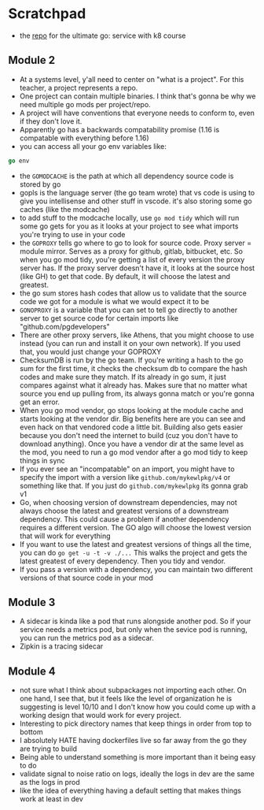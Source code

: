 # Scratchpad

- the [repo]('https://github.com/ardanlabs/service') for the ultimate go: service with k8 course

## Module 2
- At a systems level, y'all need to center on "what is a project". For this teacher, a project represents a repo.
- One project can contain multiple binaries. I think that's gonna be why we need multiple go mods per project/repo.
- A project will have conventions that everyone needs to conform to, even if they don't love it.
- Apparently go has a backwards compatability promise (1.16 is compatable with everything before 1.16)
- you can access all your go env variables like:
```go
go env
```
- the `GOMODCACHE` is the path at which all dependency source code is stored by go
- gopls is the language server (the go team wrote) that vs code is using to give you intellisense and other stuff in vscode. it's also storing some go caches (like the modcache)
- to add stuff to the modcache locally, use `go mod tidy` which will run some go gets for you as it looks at your project to see what imports you're trying to use in your code
- the `GOPROXY` tells go where to go to look for source code. Proxy server = module mirror. Serves as a proxy for github, gitlab, bitbucket, etc. So when you go mod tidy, you're getting a list of every version the proxy server has. If the proxy server doesn't have it, it looks at the source host (like GH) to get that code. By default, it will choose the latest and greatest.
- the go sum stores hash codes that allow us to validate that the source code we got for a module is what we would expect it to be
- `GONOPROXY` is a variable that you can set to tell go directly to another server to get source code for certain imports like "github.com/pgdevelopers"
- There are other proxy servers, like Athens, that you might choose to use instead (you can run and install it on your own network). If you used that, you would just change your GOPROXY
- ChecksumDB is run by the go team. If you're writing a hash to the go sum for the first time, it checks the checksum db to compare the hash codes and make sure they match. If its already in go sum, it just compares against what it already has. Makes sure that no matter what source you end up pulling from, its always gonna match or you're gonna get an error.
- When you go mod vendor, go stops looking at the module cache and starts looking at the vendor dir. Big benefits here are you can see and even hack on that vendored code a little bit. Building also gets easier because you don't need the internet to build (cuz you don't have to download anything). Once you have a vendor dir at the same level as the mod, you need to run a go mod vendor after a go mod tidy to keep things in sync
- If you ever see an "incompatable" on an import, you might have to specify the import with a version like `github.com/mykewlpkg/v4` or something like that. If you just do `github.com/mykewlpkg` its gonna grab v1
- Go, when choosing version of downstream dependencies, may not always choose the latest and greatest versions of a downstream dependency. This could cause a problem if another dependency requires a different version. The GO algo will choose the lowest version that will work for everything
- If you want to use the latest and greatest versions of things all the time, you can do `go get -u -t -v ./...` This walks the project and gets the latest greatest of every dependency. Then you tidy and vendor.
- If you pass a version with a dependency, you can maintain two different versions of that source code in your mod

## Module 3
- A sidecar is kinda like a pod that runs alongside another pod. So if your service needs a metrics pod, but only when the sevice pod is running, you can run the metrics pod as a sidecar.
- Zipkin is a tracing sidecar

## Module 4
- not sure what I think about subpackages not importing each other. On one hand, I see that, but it feels like the level of organization he is suggesting is level 10/10 and I don't know how you could come up with a working design that would work for every project.
- Interesting to pick directory names that keep things in order from top to bottom
- I absolutely HATE having dockerfiles live so far away from the go they are trying to build
- Being able to understand something is more important than it being easy to do
- validate signal to noise ratio on logs, ideally the logs in dev are the same as the logs in prod
- like the idea of everything having a default setting that makes things work at least in dev